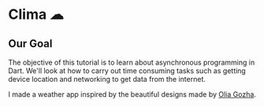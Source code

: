 # Clima ☁

## Our Goal

The objective of this tutorial is to learn about asynchronous programming in Dart. We'll look at how to carry out time consuming tasks such as getting device location and networking to get data from the internet. 


I made a weather app inspired by the beautiful designs made by [Olia Gozha](https://dribbble.com/shots/4663154-). 

